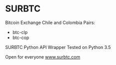 # SURBTC

Bitcoin Exchange Chile and Colombia
Pairs:
- btc-clp
- btc-cop

SURBTC Python API Wrapper
Tested on Python 3.5

Open for everyone
www.surbtc.com
